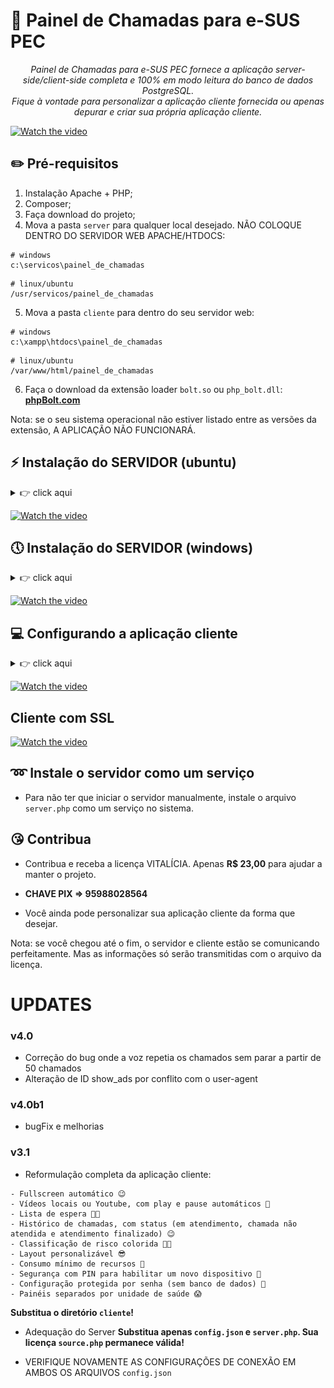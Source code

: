 # 🎯 Painel de Chamadas para e-SUS PEC

<p align="center">
  <em>Painel de Chamadas para e-SUS PEC fornece a aplicação server-side/client-side completa e 100% em modo leitura do banco de dados PostgreSQL.<br/>Fique à vontade para personalizar a aplicação cliente fornecida ou apenas depurar e criar sua própria aplicação cliente.</em>
</p>

[![Watch the video](https://i.ytimg.com/vi_webp/5r_So6NT_p4/maxresdefault.webp)](https://youtu.be/JppBKXHPz9Y)

## ✏️ Pré-requisitos

1. Instalação Apache + PHP;
2. Composer;
3. Faça download do projeto;
4. Mova a pasta `server` para qualquer local desejado. NÃO COLOQUE DENTRO DO SERVIDOR WEB APACHE/HTDOCS:
```
# windows
c:\servicos\painel_de_chamadas
```
```
# linux/ubuntu
/usr/servicos/painel_de_chamadas
```
5. Mova a pasta `cliente` para dentro do seu servidor web:
```
# windows
c:\xampp\htdocs\painel_de_chamadas
```
```
# linux/ubuntu
/var/www/html/painel_de_chamadas
```
6. Faça o download da extensão loader `bolt.so` ou `php_bolt.dll`: **[phpBolt.com](https://phpbolt.com/wp-content/uploads/2023/03/phpBolt-extension-1.0.4.zip)**

Nota: se o seu sistema operacional não estiver listado entre as versões da extensão, A APLICAÇÃO NÃO FUNCIONARÁ.

## ⚡ Instalação do SERVIDOR (ubuntu)

<details><summary>👉 click aqui</summary>

#### Exemplo usando php8.1

* Edite seu `php.ini` em `/etc/php/8.1/apache2` ou `/etc/php/8.1/cgi` ou `/etc/php/8.1/cli` ou `/etc/php/8.1/fpm`. Se você não conhece como seu servidor está configurado, edite todos estes arquivos adicionando apenas `extension=bolt` ao final do arquivo para evitar qualquer erro.

Nota: o serviço `php8.1-fpm` é apenas para instalações que o possuam. Se você executa apache + php e não possui o serviço mencionado, pule-o em cada etapa.

* Copie a extensão loader `bolt.so` de acordo com a arquitetura do seu sistema operacional e versão do php para `/usr/lib/php/20210902`.

* Para verificar se a extensão foi configurada corretamente, reinicie o serviço `apache2` e `php8.1-fpm`, então execute:
```
php /usr/servicos/painel_de_chamadas/server/teste.php
```
Você deve obter um resultado `Hello Word!` como esse:
<div align="center">
    <img src="./hello_lin.png" width="100%"  style="padding: 20px"/>
</div>

##### Se houver erro, refaça os procedimentos. Então, continue.

* Instale as dependências do projeto com o composer:
```
cd /usr/servicos/painel_de_chamadas/server/
composer install
```

##### Se houver erro, refaça os procedimentos. Então, continue.

* Agora, certifique-se de possuir as credenciais de acesso ao servidor PostgreSQL. Edite o arquivo `config.json`
```
nano config.json
```
Forneça credenciais somente leitura, por segurança.

Nota: a variável `server_port` é do novo servidor que estamos configurando e pela qual ele irá fornecer as informações. As demais são do servidor do banco de dados.

* Se você instalou a extensão e configurou as variáveis corretamente, está pronto para iniciar o servidor. Execute:
```
php server.php
```

</details>

[![Watch the video](https://i.ytimg.com/vi_webp/5r_So6NT_p4/maxresdefault.webp)](https://youtu.be/JHSxVfDWX7I)



## 🕔 Instalação do SERVIDOR (windows)

<details><summary>👉 click aqui</summary>

#### Exemplo usando o php7.4

* Se sua instalação for no windows, é provável que sua versão php seja superior a 7.4. Portanto, faça o download em: **[php7.4](https://windows.php.net/downloads/releases/)**

Nota: verifique se você está executando uma versão TS ou NTS e baixe o arquivo correspondente.

* Extraia os arquivos em c:\xampp\php7

* Renomeie o executável `php.exe` para `php7.exe`

* Faça um backup de `php.ini-development` e renomeie para `php.ini` e edite-o descomentando e adicionando o que for necessário:
```
extension_dir = "ext"
extension=curl
extension=fileinfo
extension=exif
extension=pdo_mysql
extension=pdo_pgsql
extension=pgsql
extension=bolt
```

* Defina a configuração para execução do php7.4 editando `c:\xampp\apache\conf\extra\httpd-xampp.conf` adicionando ao final do arquivo:
```
ScriptAlias /php7/ "C:/xampp/php7/"
<Directory "C:/xampp/php7">
     AllowOverride None
     Options None
     Require all denied
   <Files "php-cgi.exe">
     Require all granted
   </Files>
</Directory>

Listen 8070
<VirtualHost *:8070>
     UnsetEnv PHPRC
   <FilesMatch "\.php$">
     php_flag engine off
     SetHandler application/x-httpd-php7
     Action application/x-httpd-php7 "/php7/php-cgi.exe"
   </FilesMatch>
</VirtualHost>
```

Nota: aqui nós definimos a porta 8070 para a execução do php7.4. Dessa forma, o php7 será executado nesta porta com o apache. Se você executar um `phpinfo();` nesta porta, verá os dados dessa versão. Se você suprimir essa porta, verá os dados de uma versão instalada anteriormente, se for o caso.

IMPORTANTE: não confunda a porta de execução do php7 com a porta que ele estará fornecendo os dados.

* REINICIE o servidor Apache.

* Copie a extensão loader `php_bolt.dll` de acordo com a versão do php para `c:\xampp\php7\ext`.

* Adicione uma nova variável de ambiente do tipo PATH para o php7.4:
```
c:\xampp\php7
```

* Agora, teste se o php7.4 está configurado corretamente. Abra o `cmd` e execute:
```
php7 --version
```

* Se deu certo, agora teste se a extensão loader está configurada corretamente:
```
php7 c:\servicos\painel_de_chamadas\server\teste.php
```
Você deve obter um resultado `Hello Word!` como esse:
<div align="center">
    <img src="./hello_win.png" width="100%"  style="padding: 20px"/>
</div>

##### Se houver erro, refaça os procedimentos. Então, continue.

* Abra o arquivo `composer.json` em `c:\servicos\painel_de_chamadas\server\` e adicione a configuração para o php7.4:
```
{
  "require": {
      "cboden/ratchet": "^0.4.3",
      "react/socket": "^1.13",
      "react/event-loop": "^1.4",
      "react/stream": "^1.1.1"
  },
  "config": {
    "platform": {
        "php": "7.4.33"
    }
  }
}
```

* Instale as dependências do projeto com o composer:
```
cd c:\servicos\painel_de_chamadas\server\
composer install
```

##### Se houver erro, refaça os procedimentos. Então, continue.

* Agora, certifique-se de possuir as credenciais de acesso ao servidor PostgreSQL. Edite o arquivo `config.json`. Forneça credenciais somente leitura, por segurança.

Nota: a variável `server_port` é do novo servidor que estamos configurando e pela qual ele irá fornecer as informações. As demais são do servidor do banco de dados.

* Se você instalou a extensão e configurou as variáveis corretamente, está pronto para iniciar o servidor. Execute:
```
php7 server.php
```

</details>

[![Watch the video](https://i.ytimg.com/vi_webp/5r_So6NT_p4/maxresdefault.webp)](https://youtu.be/5r_So6NT_p4)



## 💻 Configurando a aplicação cliente

<details><summary>👉 click aqui</summary>

* Entre em `c:\xampp\htdocs\painel_de_chamadas\cliente` ou `/var/www/html/painel_de_chamadas/cliente` e edite o arquivo `config.json`.

Nota: a variável `server_port` e a mesma que configuramos no lado do servidor, enquanto `server_host` é o host onde o php está servindo os dados: `localhost`.

* Abra a aplicação cliente no navegador `localhost/painel_de_chamadas/cliente` e verifique o console, que dirá se a conexão com o servidor foi bem sucedida.

Nota: como você pode verificar, a aplicação cliente usa programação procedural. Ainda assim, o lado servidor já está em POO.

</details>

[![Watch the video](https://i.ytimg.com/vi_webp/5r_So6NT_p4/maxresdefault.webp)](https://youtu.be/8MnedSUn6m4)

## Cliente com SSL

[![Watch the video](https://i.ytimg.com/vi_webp/5r_So6NT_p4/maxresdefault.webp)](https://youtu.be/1fZNQ4f96W0)

## ➿ Instale o servidor como um serviço

* Para não ter que iniciar o servidor manualmente, instale o arquivo `server.php` como um serviço no sistema.

## 😘 Contribua
* Contribua e receba a licença VITALÍCIA. Apenas **R$ 23,00** para ajudar a manter o projeto.

* **CHAVE PIX => 95988028564**

* Você ainda pode personalizar sua aplicação cliente da forma que desejar.

Nota: se você chegou até o fim, o servidor e cliente estão se comunicando perfeitamente. Mas as informações só serão transmitidas com o arquivo da licença.

# UPDATES
### v4.0
* Correção do bug onde a voz repetia os chamados sem parar a partir de 50 chamados
* Alteração de ID show_ads por conflito com o user-agent

### v4.0b1
* bugFix e melhorias

### v3.1
* Reformulação completa da aplicação cliente:
```
- Fullscreen automático 😉
- Vídeos locais ou Youtube, com play e pause automáticos 🚀
- Lista de espera 👏🏼
- Histórico de chamadas, com status (em atendimento, chamada não atendida e atendimento finalizado) 😉
- Classificação de risco colorida 👨‍🦼
- Layout personalizável 😎
- Consumo mínimo de recursos 🚀
- Segurança com PIN para habilitar um novo dispositivo 📲
- Configuração protegida por senha (sem banco de dados) 🤫
- Painéis separados por unidade de saúde 😱
```
**Substitua o diretório ```cliente```!**

* Adequação do Server
**Substitua apenas ```config.json``` e ```server.php```. Sua licença ```source.php``` permanece válida!**

* VERIFIQUE NOVAMENTE AS CONFIGURAÇÕES DE CONEXÃO EM AMBOS OS ARQUIVOS ```config.json```